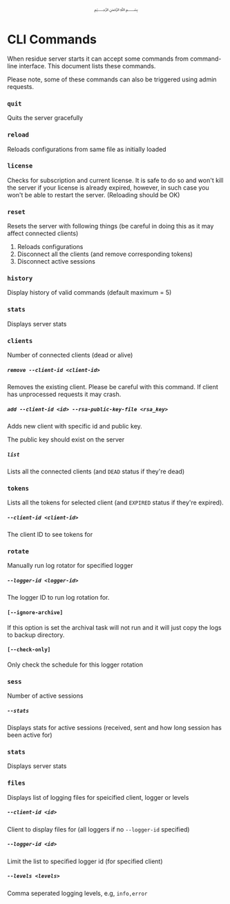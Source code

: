 <p align="center">
   ﷽
</p>

# CLI Commands
When residue server starts it can accept some commands from command-line interface. This document lists these commands.

Please note, some of these commands can also be triggered using admin requests.

### `quit`
Quits the server gracefully

### `reload`
Reloads configurations from same file as initially loaded

### `license`
Checks for subscription and current license. It is safe to do so and won't kill the server if your license is already expired, however, in such case you won't be able to restart the server. (Reloading should be OK)

### `reset`
Resets the server with following things (be careful in doing this as it may affect connected clients)

 1. Reloads configurations
 2. Disconnect all the clients (and remove corresponding tokens)
 3. Disconnect active sessions

### `history`
Display history of valid commands (default maximum = 5)

### `stats`
Displays server stats

### `clients`
Number of connected clients (dead or alive)

##### `remove --client-id <client-id>`
Removes the existing client. Please be careful with this command. If client has unprocessed requests it may crash.

##### `add --client-id <id> --rsa-public-key-file <rsa_key>`
Adds new client with specific id and public key.

The public key should exist on the server

##### `list`
Lists all the connected clients (and `DEAD` status if they're dead)

### `tokens`
Lists all the tokens for selected client (and `EXPIRED` status if they're expired).

##### `--client-id <client-id>`
The client ID to see tokens for

### `rotate`
Manually run log rotator for specified logger

##### `--logger-id <logger-id>`
The logger ID to run log rotation for.

#### `[--ignore-archive]`
If this option is set the archival task will not run and it will just copy the logs to backup directory.

#### `[--check-only]`
Only check the schedule for this logger rotation

### `sess`
Number of active sessions

##### `--stats`
Displays stats for active sessions (received, sent and how long session has been active for)


### `stats`
Displays server stats

### `files`
Displays list of logging files for speicified client, logger or levels

##### `--client-id <id>`
Client to display files for (all loggers if no `--logger-id` specified)

##### `--logger-id <id>`
Limit the list to specified logger id (for specified client)

##### `--levels <levels>`
Comma seperated logging levels, e.g, `info,error`
